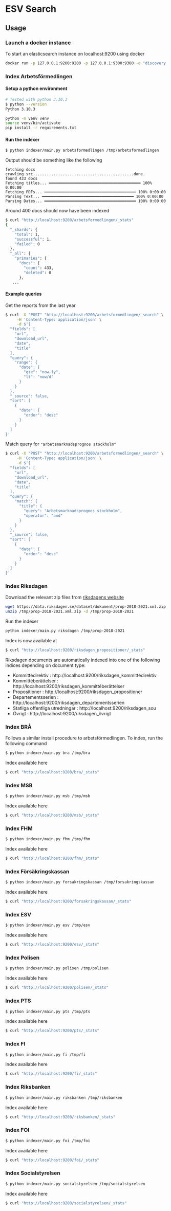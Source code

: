 # ESV Search

## Usage


### Launch a docker instance

To start an elasticsearch instance on localhost:9200 using docker

```bash
docker run -p 127.0.0.1:9200:9200 -p 127.0.0.1:9300:9300 -e "discovery.type=single-node" -e "xpack.security.enabled=false" -e "http.cors.enabled=true" -e "http.cors.allow-origin=/http?:\/\/localhost(:[0-9]+)?/" docker.elastic.co/elasticsearch/elasticsearch:8.1.2
```

### Index Arbetsförmedlingen

#### Setup a python environment

```bash
# Tested with python 3.10.3
$ python --version
Python 3.10.3

python -m venv venv
source venv/bin/activate
pip install -r requirements.txt
```

#### Run the indexer

```bash
$ python indexer/main.py arbetsformedlingen /tmp/arbetsformedlingen
```

Output should be something like the following

```console
fetching docs
crawling src............................................done.
found 433 docs
Fetching titles... ━━━━━━━━━━━━━━━━━━━━━━━━━━━━━━━━━━━━━━━━ 100% 0:00:00
Fetching PDFs... ━━━━━━━━━━━━━━━━━━━━━━━━━━━━━━━━━━━━━━━━ 100% 0:00:00
Parsing Text... ━━━━━━━━━━━━━━━━━━━━━━━━━━━━━━━━━━━━━━━━ 100% 0:00:00
Parsing Dates... ━━━━━━━━━━━━━━━━━━━━━━━━━━━━━━━━━━━━━━━━ 100% 0:00:00
```

Around 400 docs should now have been indexed

```bash
$ curl "http://localhost:9200/arbetsformedlingen/_stats"
{
  "_shards": {
    "total": 1,
    "successful": 1,
    "failed": 0
  },
  "_all": {
    "primaries": {
      "docs": {
        "count": 433,
        "deleted": 0
      },
   ...
```

#### Example queries

Get the reports from the last year

```bash
$ curl -X "POST" "http://localhost:9200/arbetsformedlingen/_search" \
     -H 'Content-Type: application/json' \
     -d $'{
  "fields": [
    "url",
    "download_url",
    "date",
    "title"
  ],
  "query": {
    "range": {
      "date": {
        "gte": "now-1y",
        "lt": "now/d"
      }
    }
  },
  "_source": false,
  "sort": [
    {
      "date": {
        "order": "desc"
      }
    }
  ]
}'
```

Match query for `"arbetsmarknadsprognos stockholm"`

```bash
$ curl -X "POST" "http://localhost:9200/arbetsformedlingen/_search" \
     -H 'Content-Type: application/json' \
     -d $'{
  "fields": [
    "url",
    "download_url",
    "date",
    "title"
  ],
  "query": {
    "match": {
      "title": {
        "query": "Arbetsmarknadsprognos stockholm",
        "operator": "and"
      }
    }
  },
  "_source": false,
  "sort": [
    {
      "date": {
        "order": "desc"
      }
    }
  ]
}'
```

### Index Riksdagen

Download the relevant zip files from [riksdagens website](https://data.riksdagen.se/data/dokument)

```bash
wget https://data.riksdagen.se/dataset/dokument/prop-2018-2021.xml.zip -O /tmp/prop-2018-2021.xml.zip
unzip /tmp/prop-2018-2021.xml.zip -d /tmp/prop-2018-2021
```

Run the indexer

```bash
python indexer/main.py riksdagen /tmp/prop-2018-2021
```

Index is now available at

```bash
$ curl "http://localhost:9200/riksdagen_propositioner/_stats"
```
Riksdagen documents are automatically indexed into one of the following indices depending on document type:
- Kommittédirektiv
:  http://localhost:9200/riksdagen_kommittédirektiv
- Kommittéberättelser
:  http://localhost:9200/riksdagen_kommittéberättelser
- Propositioner
:  http://localhost:9200/riksdagen_propositioner
- Departementsserien
:  http://localhost:9200/riksdagen_departementsserien
- Statliga offentliga utredningar
:  http://localhost:9200/riksdagen_sou
- Övrigt
:  http://localhost:9200/riksdagen_övrigt

### Index BRÅ

Follows a similar install procedure to arbetsförmedlingen. To index, run the following command

```bash
$ python indexer/main.py bra /tmp/bra
```

Index available here

```bash
$ curl "http://localhost:9200/bra/_stats"
```

### Index MSB

```bash
$ python indexer/main.py msb /tmp/msb
```

Index available here

```bash
$ curl "http://localhost:9200/msb/_stats"
```

### Index FHM

```bash
$ python indexer/main.py fhm /tmp/fhm
```

Index available here

```bash
$ curl "http://localhost:9200/fhm/_stats"
```

### Index Försäkringskassan

```bash
$ python indexer/main.py forsakringskassan /tmp/forsakringskassan
```

Index available here

```bash
$ curl "http://localhost:9200/forsakringskassan/_stats"
```

### Index ESV

```bash
$ python indexer/main.py esv /tmp/esv
```

Index available here

```bash
$ curl "http://localhost:9200/esv/_stats"
```

### Index Polisen

```bash
$ python indexer/main.py polisen /tmp/polisen
```

Index available here

```bash
$ curl "http://localhost:9200/polisen/_stats"
```

### Index PTS

```bash
$ python indexer/main.py pts /tmp/pts
```

Index available here

```bash
$ curl "http://localhost:9200/pts/_stats"
```

### Index FI

```bash
$ python indexer/main.py fi /tmp/fi
```

Index available here

```bash
$ curl "http://localhost:9200/fi/_stats"
```

### Index Riksbanken

```bash
$ python indexer/main.py riksbanken /tmp/riksbanken
```

Index available here

```bash
$ curl "http://localhost:9200/riksbanken/_stats"
```

### Index FOI

```bash
$ python indexer/main.py foi /tmp/foi
```

Index available here

```bash
$ curl "http://localhost:9200/foi/_stats"
```

### Index Socialstyrelsen

```bash
$ python indexer/main.py socialstyrelsen /tmp/socialstyrelsen
```

Index available here

```bash
$ curl "http://localhost:9200/socialstyrelsen/_stats"
```
